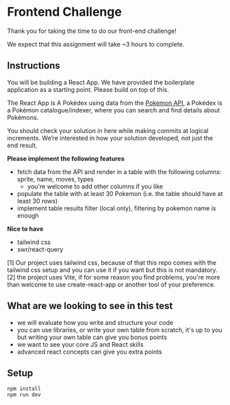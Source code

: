 #  Frontend Challenge

Thank you for taking the time to do our front-end challenge!

We expect that this assignment will take ~3 hours to complete.

##  Instructions

You will be building a React App. We have provided the boilerplate application as a starting point. Please build on top of this.

The React App is A Pokédex using data from the [Pokemon API](https://pokeapi.co/), a Pokédex is a Pokémon catalogue/indexer, where you can search and find details about Pokémons.

You should check your solution in here while making commits at logical increments. We’re interested in how your solution developed, not just the end result.

**Please implement the following features**

- fetch data from the API and render in a table with the following columns: sprite, name, moves, types
  - you're welcome to add other columns if you like
- populate the table with at least 30 Pokemon (i.e. the table should have at least 30 rows)
- implement table results filter (local only), filtering by pokemon name is enough

**Nice to have**

- tailwind css
- swr/react-query

[1] Our project uses tailwind css, because of that this repo comes with the tailwind css setup and you can use it if you want but this is not mandatory.
[2] the project uses Vite, if for some reason you find problems, you're more than welcome to use create-react-app or another tool of your preference.

## What are we looking to see in this test

- we will evaluate how you write and structure your code
- you can use libraries, or write your own table from scratch, it's up to you but writing your own table can give you bonus points
- we want to see your core JS and React skills
- advanced react concepts can give you extra points 
  
## Setup
```
npm install
npm run dev
```